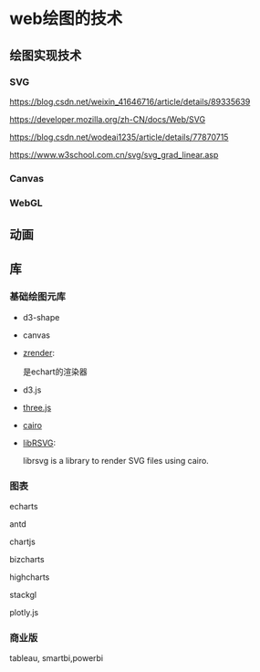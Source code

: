 # web绘图的技术

## 绘图实现技术

### SVG



https://blog.csdn.net/weixin_41646716/article/details/89335639

https://developer.mozilla.org/zh-CN/docs/Web/SVG

https://blog.csdn.net/wodeai1235/article/details/77870715

https://www.w3school.com.cn/svg/svg_grad_linear.asp


### Canvas






### WebGL



## 动画




## 库

### 基础绘图元库

- d3-shape

- canvas

- [zrender](https://ecomfe.github.io/zrender-doc/public/api.html):

  是echart的渲染器

- d3.js

- [three.js](https://threejs.org/docs/index.html#manual/zh/introduction/Creating-a-scene)

- [cairo](https://www.cairographics.org/examples/)

- [libRSVG](https://wiki.gnome.org/action/show/Projects/LibRsvg?action=show&redirect=LibRsvg):

  librsvg is a library to render SVG files using cairo.



### 图表

echarts

antd

chartjs

bizcharts

highcharts

stackgl

plotly.js 


### 商业版
tableau, smartbi,powerbi